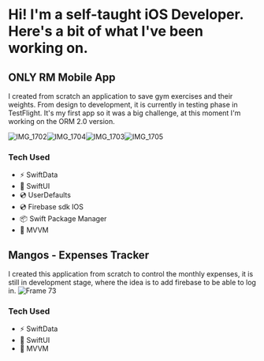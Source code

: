 Hi! I'm a self-taught iOS Developer. Here's a bit of what I've been working on.
=====================================================================================================================================


## ONLY RM Mobile App

I created from scratch an application to save gym exercises and their weights. From design to development, it is currently in testing phase in TestFlight.
It's my first app so it was a big challenge, at this moment I'm working on the ORM 2.0 version.

![IMG_1702](https://github.com/Gastonfoncea/Portfolio-GitHub/assets/57188392/2ee191bc-db09-4c0b-b4d4-b228a4078e96)![IMG_1704](https://github.com/Gastonfoncea/Portfolio-GitHub/assets/57188392/197912e0-dcad-479a-8342-c566320e3854)![IMG_1703](https://github.com/Gastonfoncea/Portfolio-GitHub/assets/57188392/b1e51328-6d84-4287-a978-6e106dc0605f)![IMG_1705](https://github.com/Gastonfoncea/Portfolio-GitHub/assets/57188392/67609747-ef47-42b5-9d4e-a1cd1aae8606)



### Tech Used
* ⚡  SwiftData
* 🎨  SwiftUI
* 💿  UserDefaults
* 💿  Firebase sdk IOS
* 📦  Swift Package Manager
* 🏢  MVVM


## Mangos - Expenses Tracker

I created this application from scratch to control the monthly expenses, it is still in development stage, where the idea is to add firebase to be able to log in.
![Frame 73](https://github.com/Gastonfoncea/Portfolio-GitHub/assets/57188392/770b7a6a-13a7-44bc-a401-f5804ca56cbe)




### Tech Used
* ⚡  SwiftData
* 🎨  SwiftUI
* 🏢  MVVM
